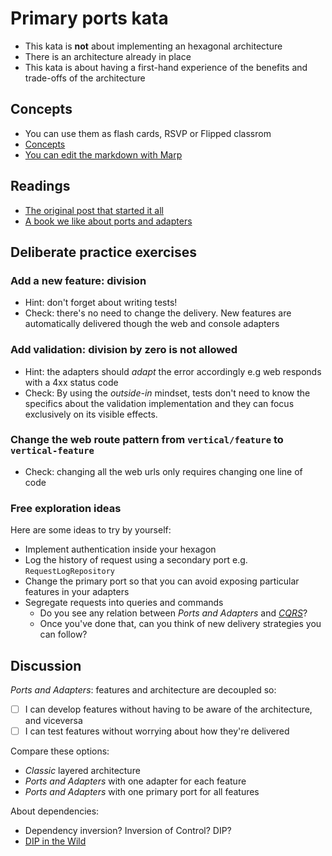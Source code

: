 # Primary ports kata

- This kata is **not** about implementing an hexagonal architecture
- There is an architecture already in place
- This kata is about having a first-hand experience of the benefits and trade-offs of the architecture

## Concepts

- You can use them as flash cards, RSVP or Flipped classrom
- [Concepts](./docs/flash-cards.pdf)
- [You can edit the markdown with Marp](https://github.com/marp-team/marp)

## Readings

- [The original post that started it all](https://web.archive.org/web/20090327032122/alistair.cockburn.us/Hexagonal+architecture)
- [A book we like about ports and adapters](https://www.amazon.com/Growing-Object-Oriented-Software-Guided-Tests/dp/0321503627)

## Deliberate practice exercises

### Add a new feature: division

- Hint: don't forget about writing tests!
- Check: there's no need to change the delivery. New features are automatically delivered though the web and console adapters

### Add validation: division by zero is not allowed

- Hint: the adapters should _adapt_ the error accordingly e.g web responds with a 4xx status code
- Check: By using the _outside-in_ mindset, tests don't need to know the specifics about the validation implementation and they can focus exclusively on its visible effects.

### Change the web route pattern from `vertical/feature` to `vertical-feature`

- Check: changing all the web urls only requires changing one line of code

### Free exploration ideas

Here are some ideas to try by yourself:

- Implement authentication inside your hexagon
- Log the history of request using a secondary port e.g. `RequestLogRepository`
- Change the primary port so that you can avoid exposing particular features in your adapters
- Segregate requests into queries and commands
  - Do you see any relation between _Ports and Adapters_ and [_CQRS_](https://martinfowler.com/bliki/CQRS.html)?
  - Once you've done that, can you think of new delivery strategies you can follow?

## Discussion

_Ports and Adapters_: features and architecture are decoupled so:

- [ ] I can develop features without having to be aware of the architecture, and viceversa
- [ ] I can test features without worrying about how they're delivered

Compare these options:

- _Classic_ layered architecture
- _Ports and Adapters_ with one adapter for each feature
- _Ports and Adapters_ with one primary port for all features

About dependencies:

- Dependency inversion? Inversion of Control? DIP?
- [DIP in the Wild](https://martinfowler.com/articles/dipInTheWild.html)

